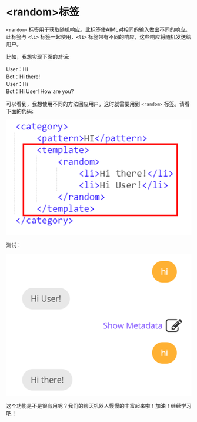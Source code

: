 \<random>标签
===================
`<random>` 标签用于获取随机响应。此标签使AIML对相同的输入做出不同的响应。此标签与 `<li>` 标签一起使用，`<li>` 标签带有不同的响应，这些响应将随机发送给用户。  

比如，我想实现下面的对话:  

User：Hi  
Bot：Hi there!  
User：Hi  
Bot：Hi User! How are you?  

可以看到，我想使用不同的方法回应用户，这时就需要用到 `<random>` 标签。请看下面的代码:  

![16](images/16.png)

测试：  

![17](images/17.png)  

这个功能是不是很有用呢？我们的聊天机器人慢慢的丰富起来啦！加油！继续学习吧！  


